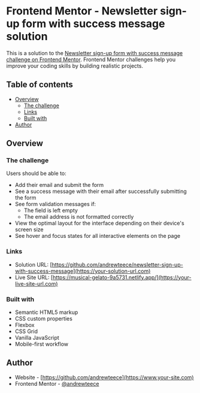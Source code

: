 # Frontend Mentor - Newsletter sign-up form with success message solution

This is a solution to the [Newsletter sign-up form with success message challenge on Frontend Mentor](https://www.frontendmentor.io/challenges/newsletter-signup-form-with-success-message-3FC1AZbNrv). Frontend Mentor challenges help you improve your coding skills by building realistic projects. 

## Table of contents

- [Overview](#overview)
  - [The challenge](#the-challenge)
  - [Links](#links)
  - [Built with](#built-with)
- [Author](#author)

## Overview

### The challenge

Users should be able to:

- Add their email and submit the form
- See a success message with their email after successfully submitting the form
- See form validation messages if:
  - The field is left empty
  - The email address is not formatted correctly
- View the optimal layout for the interface depending on their device's screen size
- See hover and focus states for all interactive elements on the page
### Links

- Solution URL: [https://github.com/andrewteece/newsletter-sign-up-with-success-message](https://your-solution-url.com)
- Live Site URL: [https://musical-gelato-9a5731.netlify.app/](https://your-live-site-url.com)

### Built with

- Semantic HTML5 markup
- CSS custom properties
- Flexbox
- CSS Grid
- Vanilla JavaScript
- Mobile-first workflow
## Author

- Website - [https://github.com/andrewteece](https://www.your-site.com)
- Frontend Mentor - [@andrewteece](https://www.frontendmentor.io/profile/yourusername)

